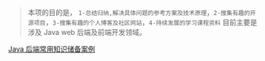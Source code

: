 > 本项的目的是， `1-总结归纳,解决具体问题的参考方案及技术原理`，`2-搜集有趣的开源项目`，`3-搜集有趣的个人博客及社区网站`，`4-持续发展的学习课程资料` 目前主要是涉及 Java web 后端及前端开发领域。

[Java 后端常用知识储备案例](./JavaBackEnd/README.md)
